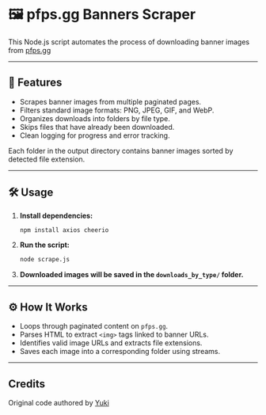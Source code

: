 # 🖼️ pfps.gg Banners Scraper

This Node.js script automates the process of downloading banner images from [pfps.gg](https://pfps.gg)

---

## 🚀 Features

- Scrapes banner images from multiple paginated pages.
- Filters standard image formats: PNG, JPEG, GIF, and WebP.
- Organizes downloads into folders by file type.
- Skips files that have already been downloaded.
- Clean logging for progress and error tracking.

Each folder in the output directory contains banner images sorted by detected file extension.

---

## 🛠️ Usage

1. **Install dependencies:**

   ```bash
   npm install axios cheerio
   ```

2. **Run the script:**

   ```bash
   node scrape.js
   ```

3. **Downloaded images will be saved in the `downloads_by_type/` folder.**

---

## ⚙️ How It Works

- Loops through paginated content on `pfps.gg`.
- Parses HTML to extract `<img>` tags linked to banner URLs.
- Identifies valid image URLs and extracts file extensions.
- Saves each image into a corresponding folder using streams.

---

## Credits

Original code authored by [Yuki](https://github.com/simplyangelic)  
